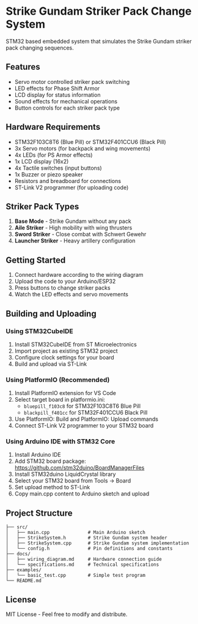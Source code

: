# Strike Gundam Striker Pack Change System

STM32 based embedded system that simulates the Strike Gundam striker pack changing sequences.

## Features

- Servo motor controlled striker pack switching
- LED effects for Phase Shift Armor
- LCD display for status information
- Sound effects for mechanical operations
- Button controls for each striker pack type

## Hardware Requirements

- STM32F103C8T6 (Blue Pill) or STM32F401CCU6 (Black Pill)
- 3x Servo motors (for backpack and wing movements)
- 4x LEDs (for PS Armor effects)
- 1x LCD display (16x2)
- 4x Tactile switches (input buttons)
- 1x Buzzer or piezo speaker
- Resistors and breadboard for connections
- ST-Link V2 programmer (for uploading code)

## Striker Pack Types

1. **Base Mode** - Strike Gundam without any pack
2. **Aile Striker** - High mobility with wing thrusters
3. **Sword Striker** - Close combat with Schwert Gewehr
4. **Launcher Striker** - Heavy artillery configuration

## Getting Started

1. Connect hardware according to the wiring diagram
2. Upload the code to your Arduino/ESP32
3. Press buttons to change striker packs
4. Watch the LED effects and servo movements

## Building and Uploading

### Using STM32CubeIDE
1. Install STM32CubeIDE from ST Microelectronics
2. Import project as existing STM32 project
3. Configure clock settings for your board
4. Build and upload via ST-Link

### Using PlatformIO (Recommended)
1. Install PlatformIO extension for VS Code
2. Select target board in platformio.ini:
   - `bluepill_f103c8` for STM32F103C8T6 Blue Pill
   - `blackpill_f401cc` for STM32F401CCU6 Black Pill
3. Use PlatformIO: Build and PlatformIO: Upload commands
4. Connect ST-Link V2 programmer to your STM32 board

### Using Arduino IDE with STM32 Core
1. Install Arduino IDE
2. Add STM32 board package: https://github.com/stm32duino/BoardManagerFiles
3. Install STM32duino LiquidCrystal library
4. Select your STM32 board from Tools → Board
5. Set upload method to ST-Link
6. Copy main.cpp content to Arduino sketch and upload

## Project Structure

```
├── src/
│   ├── main.cpp              # Main Arduino sketch
│   ├── StrikeSystem.h        # Strike Gundam system header
│   ├── StrikeSystem.cpp      # Strike Gundam system implementation
│   └── config.h              # Pin definitions and constants
├── docs/
│   ├── wiring_diagram.md     # Hardware connection guide
│   └── specifications.md     # Technical specifications
├── examples/
│   └── basic_test.cpp        # Simple test program
└── README.md
```

## License

MIT License - Feel free to modify and distribute.